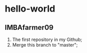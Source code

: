 # hello-world
## IMBAfarmer09
1. The first repository in my Github;
2. Merge this branch to "master";
